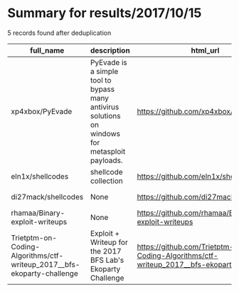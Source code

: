 
# Summary for results/2017/10/15
    
5 records found after deduplication

| full_name | description | html_url | matched_list | matched_count | pushed_at | size | stargazers_count | language | forks_count |
|------------------------------------------------------------------------|-------------------------------------------------------------------------------------------------|-------------------------------------------------------------------------------------------|---------------------------------------------|-----------------|---------------------------|--------|--------------------|------------|---------------|
| xp4xbox/PyEvade | PyEvade is a simple tool to bypass many antivirus solutions on windows for metasploit payloads. | https://github.com/xp4xbox/PyEvade | ['metasploit module OR metasploit payload'] | 1 | 2017-10-15 13:58:22+00:00 | 13 | 14 | Python | 3 |
| eln1x/shellcodes | shellcode collection | https://github.com/eln1x/shellcodes | ['shellcode'] | 1 | 2017-10-15 14:47:35+00:00 | 1 | 0 | Assembly | 0 |
| di27mack/shellcodes | None | https://github.com/di27mack/shellcodes | ['shellcode'] | 1 | 2017-10-15 13:54:59+00:00 | 0 | 0 | | 0 |
| rhamaa/Binary-exploit-writeups | None | https://github.com/rhamaa/Binary-exploit-writeups | ['exploit'] | 1 | 2017-10-15 11:40:56+00:00 | 39 | 32 | Python | 9 |
| Trietptm-on-Coding-Algorithms/ctf-writeup_2017__bfs-ekoparty-challenge | Exploit + Writeup for the 2017 BFS Lab's Ekoparty Challenge | https://github.com/Trietptm-on-Coding-Algorithms/ctf-writeup_2017__bfs-ekoparty-challenge | ['exploit'] | 1 | 2017-10-15 19:11:49+00:00 | 56 | 0 | Python | 2 |
